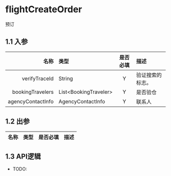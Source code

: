# flightCreateOrder

预订

## 1.1 入参

| 名称 | 类型 | 是否必填 | 描述 |
| ---: | :--- | :---: | :--- |
| verifyTraceId | String | Y | 验证搜索的标志。 |
| bookingTravelers | List&lt;BookingTraveler&gt; | Y | 是否验仓 |
| agencyContactInfo | AgencyContactInfo | Y | 联系人 |

## 1.2 出参

| 名称 | 类型 | 是否必填 | 描述 |
| ---: | :--- | :---: | :--- |


## 1.3 API逻辑

* TODO: